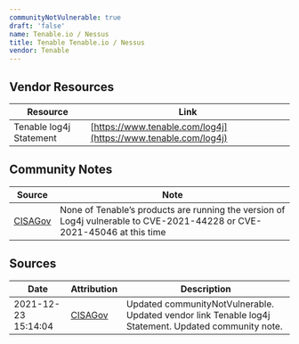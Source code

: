 ```yaml
---
communityNotVulnerable: true
draft: 'false'
name: Tenable.io / Nessus
title: Tenable Tenable.io / Nessus
vendor: Tenable
---
```


## Vendor Resources
| Resource | Link |
| --- | --- |
| Tenable log4j Statement | [https://www.tenable.com/log4j](https://www.tenable.com/log4j) |


## Community Notes
| Source | Note |
| --- | --- |
| [CISAGov](https://raw.githubusercontent.com/cisagov/log4j-affected-db/develop/README.md) | None of Tenable’s products are running the version of Log4j vulnerable to CVE-2021-44228 or CVE-2021-45046 at this time |

## Sources
| Date | Attribution | Description |
| --- | --- | --- |
| 2021-12-23 15:14:04 | [CISAGov](https://raw.githubusercontent.com/cisagov/log4j-affected-db/develop/README.md) | Updated communityNotVulnerable. Updated vendor link Tenable log4j Statement. Updated community note.  |
